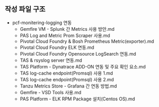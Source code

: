 ## 작성 파일 구조

- pcf-monitering-logging 연동
  - Gemfire VM - Splunk 간 Metrics 사용 방안.md
  - PAS Log and Metric Prom Scraper 사용.md
  - Pivotal Cloud Foundry & Bosh Prometheus Metric(exporter).md
  - Pivotal Cloud Foundry ELK 연동.md
  - Pivotal Cloud Foundry Opensource LogSearch 연동.md
  - TAS & rsyslog server 연동.md
  - TAS Platform - Dynatrace ADD-ON 연동 및 주요 확인 요소.md
  - TAS log-cache endpoint(Promsql) 사용 1.md
  - TAS log-cache endpoint(Promsql) 사용 2.md
  - Tanzu Metrics Store - Grafana 간 연동 방법.md
  - Gemfire - VSD Tools 사용.md
  - PAS Platform - ELK RPM Package 설치(Centos OS).md
